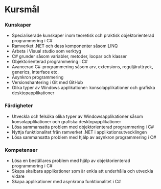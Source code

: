 # Kursmål
### Kunskaper
* Specialiserade kunskaper inom teoretisk och praktisk objektorienterad programmering i C#
* Ramverket .NET och dess komponenter såsom LINQ
* Arbeta i Visual studio som verktyg
* C# grunder såsom variabler, metoder, loopar och klasser
* Objektorienterad programmering i C#
* Avancerad C#-programmering såsom arv, extensions, reguljäruttryck, generics, interface
etc.
* Asynkron programmering
* Versionshantering i Git med GitHub
* Olika typer av Windows applikationer: konsolapplikationer och grafiska
desktopapplikationer
### Färdigheter
* Utveckla och felsöka olika typer av Windowsapplikationer såsom konsolapplikationer och
grafiska desktopapplikationer
* Lösa sammansatta problem med objektorienterad programmering i C#
* Nyttja funktionalitet från ramverket .NET i applikationsutvecklingen
* Lösa sammansatta problem med hjälp av asynkron programmering i C#
### Kompetenser
* Lösa en beställares problem med hjälp av objektorienterad programmering i C#
* Skapa skalbara applikationer som är enkla att underhålla och utveckla vidare
* Skapa applikationer med asynkrona funktionalitet i C# 